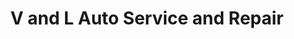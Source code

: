 ---
title: "V and L Auto Service and Repair"
url: /salt-lake-city/v-and-l-auto-service-and-repair/
shop: car repair
---